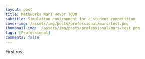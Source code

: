 ```yaml
---
layout: post
title: Mathworks Mars Rover TODO
subtitle: Simulation environment for a student competition
cover-img: /assets/img/posts/professional/mars/test.png
thumbnail-img:  /assets/img/posts/professional/mars/test.png
tags: [Professional]
comments: false
---
```


First ros